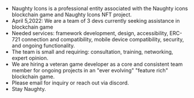 - Naughty Icons is a professional entity associated with the Naughty icons blockchain game and Naughty Icons NFT project.
- April 5,2022: We are a team of 3 devs currently seeking assistance in blockchain game 
- Needed services: framework development, design, accessibility, ERC-721 connection and compatibility, mobile device compatibility, security, and ongoing functionality. 
- The team is small and requiring: consultation, training, networking, expert opinion.
- We are hiring a veteran game developer as a core and consistent team member for ongoing projects in an "ever evolving" "feature rich" blockchain game. 
- Please email for inquiry or reach out via discord.
- Stay Naughty.
